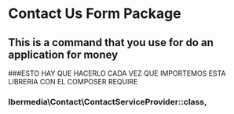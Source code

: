 # Contact Us Form Package


## This is a command that you use for do an application for money 
###ESTO HAY QUE HACERLO CADA VEZ QUE IMPORTEMOS ESTA LIBRERIA CON EL COMPOSER REQUIRE
###        Ibermedia\Contact\ContactServiceProvider::class,
